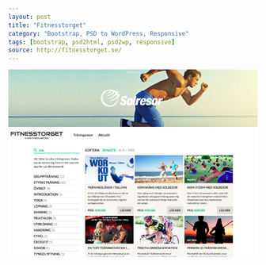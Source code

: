 ```yaml
---
layout: post
title: "Fitnesstorget"
category: "Bootstrap, PSD to WordPress, Responsive"
tags: [bootstrap, psd2html, psd2wp, responsive]
source: http://fitnesstorget.se/
---
```


<img src="/screenshots/fitnesstorget.jpg" alt="{{ post.title }}">
